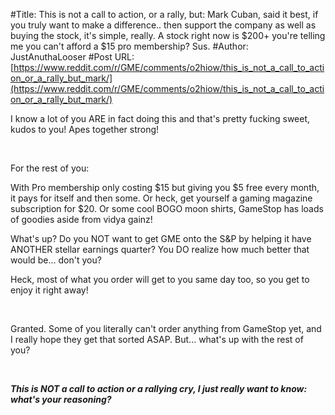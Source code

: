 #Title: This is not a call to action, or a rally, but: Mark Cuban, said it best, if you truly want to make a difference.. then support the company as well as buying the stock, it's simple, really. A stock right now is $200+ you're telling me you can't afford a $15 pro membership? Sus.
#Author: JustAnuthaLooser
#Post URL: [https://www.reddit.com/r/GME/comments/o2hiow/this_is_not_a_call_to_action_or_a_rally_but_mark/](https://www.reddit.com/r/GME/comments/o2hiow/this_is_not_a_call_to_action_or_a_rally_but_mark/)


I know a lot of you ARE in fact doing this and that's pretty fucking sweet, kudos to you! Apes together strong!

&#x200B;

For the rest of you:

With Pro membership only costing $15 but giving you $5 free every month, it pays for itself and then some. Or heck, get yourself a gaming magazine subscription for $20. Or some cool BOGO moon shirts, GameStop has loads of goodies aside from vidya gainz!

What's up? Do you NOT want to get GME onto the S&P by helping it have ANOTHER stellar earnings quarter? You DO realize how much better that would be... don't you?

Heck, most of what you order will get to you same day too, so you get to enjoy it right away!

&#x200B;

Granted. Some of you literally can't order anything from GameStop yet, and I really hope they get that sorted ASAP. But... what's up with the rest of you?

&#x200B;

***This is NOT a call to action or a rallying cry, I just really want to know: what's your reasoning?***